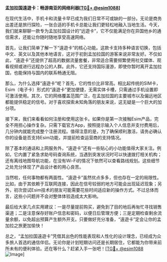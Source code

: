 **孟加拉国遠遊卡：畅游南亚的网络利器[[TG💪+ @esim1088](https://t.me/s/esim1088)]**

在现代生活中，手机卡和流量卡早已成为我们日常不可或缺的一部分。无论是商务出差还是旅行探险，一张合适的手机卡总能让我们更轻松地融入当地生活。今天，我们就来聊聊一款专为孟加拉国设计的“远遊卡”，它不仅能满足你在异国他乡的通信需求，还能让你随时随地享受高速网络。

首先，让我们简单了解一下“遠遊卡”的核心功能。这款卡支持多种语言切换，包括中文、英文以及其他本地语言，这对于初到孟加拉国的游客来说非常友好。不仅如此，“遠遊卡”还提供了超高的数据流量套餐，非常适合需要频繁使用社交媒体、观看视频或进行远程办公的人群。此外，它还支持国际漫游，即使你暂时离开孟加拉国，也能保持与国内的联系畅通无阻。

那么，为什么选择“遠遊卡”呢？首先，它的性价比非常高。相比起传统的SIM卡，Esim（电子卡）形式的“遠遊卡”更加便捷，无需实体卡槽，只需通过手机设置即可激活使用。其次，它的网络覆盖范围广泛，在孟加拉国的主要城市以及偏远地区都能提供稳定的信号。对于喜欢探索未知角落的朋友来说，这无疑是一个巨大的加分项。

接下来，我们来看看如何注册和使用这张卡。如果你是第一次接触Esim产品，完全不用担心操作复杂。只需下载官方App，按照提示输入个人信息并支付费用后，几分钟内就能完成整个注册流程。值得注意的是，为了确保顺利激活，请务必确认你的设备是否支持Esim功能，并提前检查运营商的支持情况。

除了基本的通话和上网服务外，“遠遊卡”还有一些贴心的小功能值得大家关注。例如，它内置了紧急求助号码查询系统，当遇到突发状况时可以快速拨打相关机构；还有离线地图导航功能，在没有Wi-Fi的情况下依然可以查看路线规划。这些细节之处充分体现了产品设计者的用心良苦。

当然啦，任何事物都有两面性。“遠遊卡”虽然优点多多，但也存在一定的局限性。比如，由于其依赖于互联网连接，因此在信号较弱的地方可能会出现延迟现象；另外，初次尝试Esim技术的朋友可能需要花些时间适应新的操作方式。不过总体而言，这些小问题并不会对整体体验造成太大影响。

最后给大家几点实用建议：一是尽量提前购买，避免到了目的地后再匆忙寻找销售渠道；二是注意保存好账户信息和密码，以便日后管理方便；三是定期检查剩余流量余额，以免超出预算产生额外开支。只要做好充分准备，“遠遊卡”定会让你的孟加拉之旅更加愉快！

总之，“孟加拉国遠遊卡”凭借其出色的性能表现和人性化的设计理念，已经成为众多旅人首选的通信伴侣。无论你是计划短期访问还是长期居住，它都能为你带来前所未有的便利体验。还在等什么？赶紧入手一张吧！[[TG💪+ @esim1088](https://t.me/s/esim1088) ![Image](https://i.postimg.cc/4NQfJmqS/Snipaste-2025-05-13-00-14-12.png)]